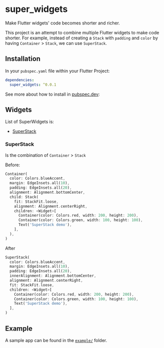 # super_widgets

Make Flutter widgets&#x27; code becomes shorter and richer.

This project is an attempt to combine multiple Flutter widgets to make code shorter. For example, instead of creating a `Stack` with `padding` and `color` by having `Container` > `Stack`, we can use `SuperStack`.

## Installation
In your `pubspec.yaml` file within your Flutter Project:

```yaml
dependencies:
  super_widgets: ^0.0.1
```
See more about how to install in [pubspec.dev](https://pub.dev/packages/super_widgets#-installing-tab-): 

## Widgets

List of SuperWidgets is:
- [SuperStack](https://github.com/aqwert/flutter_platform_widgets/blob/master/README.md#superstack)

### SuperStack
Is the combination of `Container` > `Stack`

Before:
```dart
Container(
  color: Colors.blueAccent,
  margin: EdgeInsets.all(10),
  padding: EdgeInsets.all(20),
  alignment: Alignment.bottomCenter,
  child: Stack(
    fit: StackFit.loose,
    alignment: Alignment.centerRight,
    children: <Widget>[
      Container(color: Colors.red, width: 200, height: 200),
      Container(color: Colors.green, width: 100, height: 100),
      Text('SuperStack demo'),
    ],
  ),
)
```
After
```dart
SuperStack(
  color: Colors.blueAccent,
  margin: EdgeInsets.all(10),
  padding: EdgeInsets.all(20),
  innerAlignment: Alignment.bottomCenter,
  alignment: Alignment.centerRight,
  fit: StackFit.loose,
  children: <Widget>[
    Container(color: Colors.red, width: 200, height: 200),
    Container(color: Colors.green, width: 100, height: 100),
    Text('SuperStack demo'),
  ],
)
```

## Example

A sample app can be found in the [`example/`](https://github.com/anticafe/super_widgets/tree/master/example) folder.
